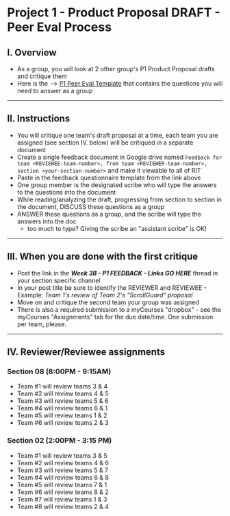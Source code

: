 # Project 1 - Product Proposal DRAFT - Peer Eval Process


## I. Overview
- As a group, you will look at 2 other group's P1 Product Proposal drafts and critique them
- Here is the --> [P1 Peer Eval Template](https://docs.google.com/document/d/11nYR3Sb2x5aQEldb_cTWHGy9yOE5ZJWc2vqFJuV-eFg/edit?usp=sharing) that contains the questions you will need to answer as a group

---


## II. Instructions
- You will critique one team's draft proposal at a time, each team you are assigned (see section IV. below) will be critiqued in a separate document
- Create a single feedback document in Google drive named `Feedback for team <REVIEWEE-team-number>, from team <REVIEWER-team-number>, section <your-section-number>` and make it viewable to all of RIT
- Paste in the feedback questionnaire template from the link above
- One group member is the designated scribe who will type the answers to the questions into the document
- While reading/analyzing the draft, progressing from section to section in the document, DISCUSS these questions as a group
- ANSWER these questions as a group, and the scribe will type the answers into the doc
  - too much to type? Giving the scribe an "assistant scribe" is OK!


---

## III. When you are done with the first critique
- Post the link in the ***Week 3B - P1 FEEDBACK - Links GO HERE*** thread in your section specific channel
- In your post title be sure to identify the REVIEWER and REVIEWEE - Example: *Team 1's review of Team 2's "ScrollGuard" proposal*
- Move on and critique the second team your group was assigned
- There is also a required submission to a myCourses "dropbox" - see the myCourses "Assignments" tab for the due date/time. One submission per team, please.

---

## IV. Reviewer/Reviewee assignments

### Section 08 (8:00PM - 9:15AM)
- Team #1 will review teams 3 & 4
- Team #2 will review teams 4 & 5
- Team #3 will review teams 5 & 6
- Team #4 will review teams 6 & 1
- Team #5 will review teams 1 & 2
- Team #6 will review teams 2 & 3

### Section 02 (2:00PM - 3:15 PM)
- Team #1 will review teams 3 & 5
- Team #2 will review teams 4 & 6
- Team #3 will review teams 5 & 7
- Team #4 will review teams 6 & 8
- Team #5 will review teams 7 & 1
- Team #6 will review teams 8 & 2
- Team #7 will review teams 1 & 3
- Team #8 will review teams 2 & 4


